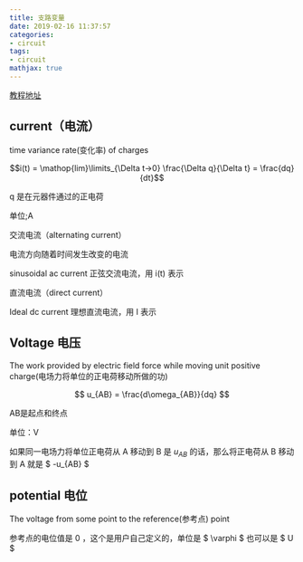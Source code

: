 ```yaml
---
title: 支路变量
date: 2019-02-16 11:37:57
categories:
- circuit
tags:
- circuit
mathjax: true
---
```

[教程地址](https://www.bilibili.com/video/av25285345)

<!-- more -->

## current（电流）

time variance rate(变化率) of charges

$$i(t) = \mathop{lim}\limits_{\Delta t->0} \frac{\Delta q}{\Delta t} = \frac{dq}{dt}$$

q 是在元器件通过的正电荷

单位;A

交流电流（alternating current）

电流方向随着时间发生改变的电流

sinusoidal ac current 正弦交流电流，用 i(t) 表示

直流电流（direct current）

Ideal dc current 理想直流电流，用 I 表示

## Voltage 电压

The work provided by electric field force while moving unit positive charge(电场力将单位的正电荷移动所做的功)

$$ u_{AB} = \frac{d\omega_{AB}}{dq} $$

AB是起点和终点

单位：V

如果同一电场力将单位正电荷从 A 移动到 B 是 $u_{AB}$ 的话，那么将正电荷从 B 移动到 A 就是 $ -u_{AB} $

## potential 电位

The voltage from some point to the reference(参考点) point

参考点的电位值是 0 ，这个是用户自己定义的，单位是 $ \varphi $ 也可以是 $ U $
















